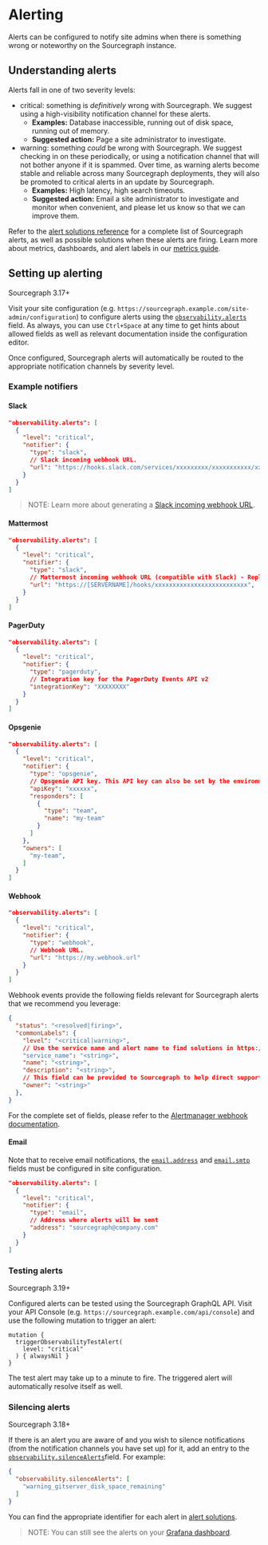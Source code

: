 # Alerting

Alerts can be configured to notify site admins when there is something wrong or noteworthy on the Sourcegraph instance.

## Understanding alerts

Alerts fall in one of two severity levels:

- <span class="badge badge-critical">critical</span>: something is _definitively_ wrong with Sourcegraph. We suggest using a high-visibility notification channel for these alerts.
  - **Examples:** Database inaccessible, running out of disk space, running out of memory.
  - **Suggested action:** Page a site administrator to investigate.
- <span class="badge badge-warning">warning</span>: something _could_ be wrong with Sourcegraph. We suggest checking in on these periodically, or using a notification channel that will not bother anyone if it is spammed. Over time, as warning alerts become stable and reliable across many Sourcegraph deployments, they will also be promoted to critical alerts in an update by Sourcegraph.
  - **Examples:** High latency, high search timeouts.
  - **Suggested action:** Email a site administrator to investigate and monitor when convenient, and please let us know so that we can improve them.

Refer to the [alert solutions reference](alert_solutions.md) for a complete list of Sourcegraph alerts, as well as possible solutions when these alerts are firing.
Learn more about metrics, dashboards, and alert labels in our [metrics guide](metrics.md).

## Setting up alerting

<span class="badge badge-note">Sourcegraph 3.17+</span>

Visit your site configuration (e.g. `https://sourcegraph.example.com/site-admin/configuration`) to configure alerts using the [`observability.alerts`](../config/site_config.md#observability-alerts) field. As always, you can use `Ctrl+Space` at any time to get hints about allowed fields as well as relevant documentation inside the configuration editor.

Once configured, Sourcegraph alerts will automatically be routed to the appropriate notification channels by severity level.

### Example notifiers

#### Slack

```json
"observability.alerts": [
  {
    "level": "critical",
    "notifier": {
      "type": "slack",
      // Slack incoming webhook URL.
      "url": "https://hooks.slack.com/services/xxxxxxxxx/xxxxxxxxxxx/xxxxxxxxxxxxxxxxxxxxxxxx",
    }
  }
]
```

> NOTE: Learn more about generating a [Slack incoming webhook URL](https://api.slack.com/messaging/webhooks).

#### Mattermost 

```json
"observability.alerts": [
  {
    "level": "critical",
    "notifier": {
      "type": "slack",
      // Mattermost incoming webhook URL (compatible with Slack) - Replace [SERVERNAME] below with name of your self-managed Mattermost server
      "url": "https://[SERVERNAME]/hooks/xxxxxxxxxxxxxxxxxxxxxxxxxx",
    }
  }
]
```

#### PagerDuty

```json
"observability.alerts": [
  {
    "level": "critical",
    "notifier": {
      "type": "pagerduty",
      // Integration key for the PagerDuty Events API v2
      "integrationKey": "XXXXXXXX"
    }
  }
]
```

#### Opsgenie

```json
"observability.alerts": [
  {
    "level": "critical",
    "notifier": {
      "type": "opsgenie",
      // Opsgenie API key. This API key can also be set by the environment variable OPSGENIE_API_KEY on the prometheus container. Setting here takes precedence over the environment variable.
      "apiKey": "xxxxxx",
      "responders": [
        {
          "type": "team",
          "name": "my-team"
        }
      ]
    },
    "owners": [
      "my-team",
    ]
  }
]
```

#### Webhook

```json
"observability.alerts": [
  {
    "level": "critical",
    "notifier": {
      "type": "webhook",
      // Webhook URL.
      "url": "https://my.webhook.url"
    }
  }
]
```

Webhook events provide the following fields relevant for Sourcegraph alerts that we recommend you leverage:

<!-- Refer to `commonLabels` on receivers.go for labels we can guarantee will be provided in commonLabels -->

```json
{
  "status": "<resolved|firing>",
  "commonLabels": {
    "level": "<critical|warning>",
    // Use the service name and alert name to find solutions in https://docs.sourcegraph.com/admin/observability/alert_solutions
    "service_name": "<string>",
    "name": "<string>",
    "description": "<string>",
    // This field can be provided to Sourcegraph to help direct support.
    "owner": "<string>"
  },
}
```

For the complete set of fields, please refer to the [Alertmanager webhook documentation](https://prometheus.io/docs/alerting/latest/configuration/#webhook_config).

#### Email

Note that to receive email notifications, the [`email.address`](../config/site_config.md#email-address) and [`email.smtp`](../config/site_config.md#email-smtp) fields must be configured in site configuration.

```json
"observability.alerts": [
  {
    "level": "critical",
    "notifier": {
      "type": "email",
      // Address where alerts will be sent
      "address": "sourcegraph@company.com"
    }
  }
]
```

### Testing alerts

<span class="badge badge-note">Sourcegraph 3.19+</span>

Configured alerts can be tested using the Sourcegraph GraphQL API. Visit your API Console (e.g. `https://sourcegraph.example.com/api/console`) and use the following mutation to trigger an alert:

```gql
mutation {
  triggerObservabilityTestAlert(
    level: "critical"
  ) { alwaysNil }
}
```

The test alert may take up to a minute to fire. The triggered alert will automatically resolve itself as well.

### Silencing alerts

<span class="badge badge-note">Sourcegraph 3.18+</span>

If there is an alert you are aware of and you wish to silence notifications (from the notification channels you have set up) for it, add an entry to the [`observability.silenceAlerts`](../config/site_config.md#observability-silenceAlerts)field. For example:

```json
{
  "observability.silenceAlerts": [
    "warning_gitserver_disk_space_remaining"
  ]
}
```

You can find the appropriate identifier for each alert in [alert solutions](./alert_solutions.md).

> NOTE: You can still see the alerts on your [Grafana dashboard](./metrics.md#grafana).
